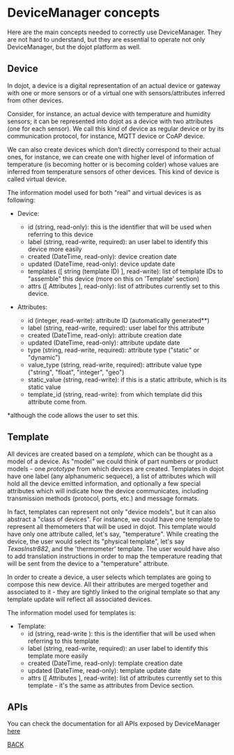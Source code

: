 # DeviceManager concepts

Here are the main concepts needed to correctly use DeviceManager. They are not hard to understand, but they are essential to operate not only DeviceManager, but the dojot platform as well.

## Device

In dojot, a device is a digital representation of an actual device or gateway with one or more sensors or of a virtual one with sensors/attributes inferred from other devices.

Consider, for instance, an actual device with temperature and humidity sensors; it can be represented into dojot as a device with two attributes (one for each sensor). We call this kind of device as regular device or by its communication protocol, for instance, MQTT device or CoAP device.

We can also create devices which don’t directly correspond to their actual ones, for instance, we can create one with higher level of information of temperature (is becoming hotter or is becoming colder) whose values are inferred from temperature sensors of other devices. This kind of device is called virtual device.

The information model used for both "real" and virtual devices is as following:

- Device:
  - id (string, read-only): this is the identifier that will be used when referring to this device
  - label (string, read-write, required): an user label to identify this device more easily
  - created (DateTime, read-only): device creation date
  - updated (DateTime, read-only): device update date
  - templates ([ string (template ID) ], read-write): list of template IDs to "assemble" this device (more on this on 'Template' section)
  - attrs ([ Attributes ], read-only): list of attributes currently set to this device.

- Attributes:
  - id (integer, read-write): attribute ID (automatically generated**)
  - label (string, read-write, required): user label for this attribute
  - created (DateTime, read-only): attribute creation date
  - updated (DateTime, read-only): attribute update date
  - type (string, read-write, required): attribute type ("static" or "dynamic")
  - value_type (string, read-write, required): attribute value type ("string", "float", "integer", "geo")
  - static_value (string, read-write): if this is a static attribute, which is its static value
  - template_id (string, read-write): from which template did this attribute come from.

*although the code allows the user to set this.

## Template

All devices are created based on a *template*, which can be thought as a model of a device. As "model" we could think of part numbers or product models - one *prototype* from which devices are created. Templates in dojot have one label (any alphanumeric sequece), a list of attributes which will hold all the device emitted information, and optionally a few special attributes which will indicate how the device communicates, including transmission methods (protocol, ports, etc.) and message formats.

In fact, templates can represent not only "device models", but it can also abstract a "class of devices". For instance, we could have one template to represent all themometers that will be used in dojot. This template would have only one attribute called, let's say, "temperature". While creating the device, the user would select its "physical template", let's say *TexasInstr882*, and the 'thermometer' template. The user would have also to add translation instructions in order to map the temperature reading that will be sent from the device to a "temperature" attribute. 

In order to create a device, a user selects which templates are going to compose this new device. All their attributes are merged together and associated to it - they are tightly linked to the original template so that any template update will reflect all associated devices.

The information model used for templates is:

- Template:
  - id (string, read-write  ): this is the identifier that will be used when referring to this template
  - label (string, read-write, required): an user label to identify this template more easily
  - created (DateTime, read-only): template creation date
  - updated (DateTime, read-only): template update date
  - attrs ([ Attributes ], read-write): list of attributes currently set to this template - it's the same as attributes from Device section.

## APIs

You can check the documentation for all APIs exposed by DeviceManager [here](apis.html)

[BACK](./index.md)